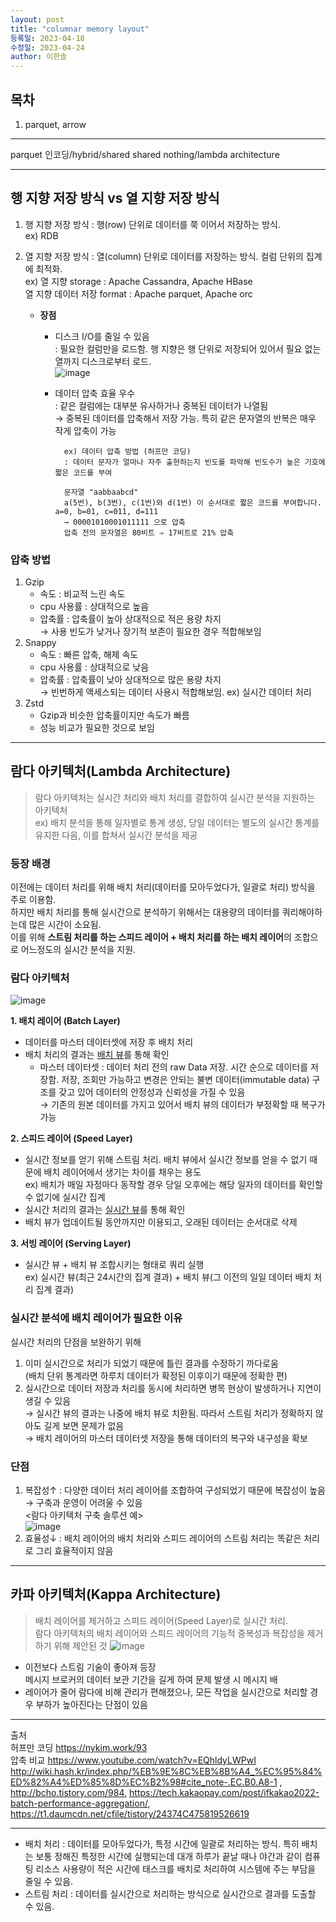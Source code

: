 ```yaml
---
layout: post
title: "columnar memory layout"
등록일: 2023-04-18
수정일: 2023-04-24
author: 이한솔
---
```



## **목차**
1. parquet, arrow


---

parquet 인코딩/hybrid/shared shared nothing/lambda architecture    

---

## **행 지향 저장 방식 vs 열 지향 저장 방식**
1. 행 지향 저장 방식 : 행(row) 단위로 데이터를 쭉 이어서 저장하는 방식.    <BR>
    ex) RDB
2. 열 지향 저장 방식 : 열(column) 단위로 데이터를 저장하는 방식. 컬럼 단위의 집계에 최적화.    <BR>
   ex) 열 지향 storage : Apache Cassandra, Apache HBase    <BR>
    열 지향 데이터 저장 format : Apache parquet, Apache orc    
    
   - **장점**
        - 디스크 I/O를 줄일 수 있음    
        : 필요한 컬럼만을 로드함. 행 지향은 행 단위로 저장되어 있어서 필요 없는 열까지 디스크로부터 로드.    
        ![image](https://user-images.githubusercontent.com/109563345/233277650-c7369dea-5406-4b42-ba55-908898b9f77d.png)
        - 데이터 압축 효율 우수    
        : 같은 컬럼에는 대부분 유사하거나 중복된 데이터가 나열됨     
            → 중복된 데이터를 압축해서 저장 가능. 특히 같은 문자열의 반복은 매우 작게 압축이 가능    

                ex) 데이터 압축 방법 (허프만 코딩)        
                : 데이터 문자가 얼마나 자주 출현하는지 빈도를 파악해 빈도수가 높은 기호에 짧은 코드를 부여     
                
                문자열 "aabbaabcd"    
                a(5번), b(3번), c(1번)와 d(1번) 이 순서대로 짧은 코드를 부여합니다. a=0, b=01, c=011, d=111    
                → 00001010001011111 으로 압축    
                압축 전의 문자열은 80비트 ⇒ 17비트로 21% 압축    
            
### **압축 방법**
1. Gzip
    - 속도 : 비교적 느린 속도
    - cpu 사용률 : 상대적으로 높음
    - 압축률 : 압축률이 높아 상대적으로 적은 용량 차지    
    → 사용 빈도가 낮거나 장기적 보존이 필요한 경우 적합해보임    
2. Snappy
    - 속도 : 빠른 압축, 해제 속도
    - cpu 사용률 : 상대적으로 낮음
    - 압축률 : 압축률이 낮아 상대적으로 많은 용량 차지    
    → 빈번하게 액세스되는 데이터 사용시 적합해보임. ex) 실시간 데이터 처리    
3. Zstd
    - Gzip과 비슷한 압축률이지만 속도가 빠름
    - 성능 비교가 필요한 것으로 보임

---

## **람다 아키텍처(Lambda Architecture)**
> 람다 아키텍처는 실시간 처리와 배치 처리를 결합하여 실시간 분석을 지원하는 아키텍처    
ex) 배치 분석을 통해 일자별로 통계 생성, 당일 데이터는 별도의 실시간 통계를 유지한 다음, 이를 합쳐서 실시간 분석을 제공

### **등장 배경**
이전에는 데이터 처리를 위해 배치 처리(데이터를 모아두었다가, 일괄로 처리) 방식을 주로 이용함.    
하지만 배치 처리를 통해 실시간으로 분석하기 위해서는 대용량의 데이터를 쿼리해야하는데 많은 시간이 소요됨.    
이를 위해 **스트림 처리를 하는 스피드 레이어 + 배치 처리를 하는 배치 레이어**의 조합으로 어느정도의 실시간 분석을 지원.   

### **람다 아키텍처**
![image](https://user-images.githubusercontent.com/109563345/233898926-3a545abb-1444-4019-9400-147df9bdeffa.png)

**1. 배치 레이어 (Batch Layer)**
- 데이터를 마스터 데이터셋에 저장 후 배치 처리 
- 배치 처리의 결과는 <u>배치 뷰</u>를 통해 확인
    - 마스터 데이터셋 : 데이터 처리 전의 raw Data 저장. 시간 순으로 데이터를 저장함. 저장, 조회만 가능하고 변경은 안되는 불변 데이터(immutable data) 구조를 갖고 있어 데이터의 안정성과 신뢰성을 가질 수 있음    <BR>
    → 기존의 원본 데이터를 가지고 있어서 배치 뷰의 데이터가 부정확할 때 복구가 가능
 
**2. 스피드 레이어 (Speed Layer)**
- 실시간 정보를 얻기 위해 스트림 처리. 배치 뷰에서 실시간 정보를 얻을 수 없기 때문에 배치 레이어에서 생기는 차이를 채우는 용도    <BR>
    ex) 배치가 매일 자정마다 동작할 경우 당일 오후에는 해당 일자의 데이터를 확인할 수 없기에 실시간 집계    
- 실시간 처리의 결과는 <u>실시간 뷰</u>를 통해 확인
- 배치 뷰가 업데이트될 동안까지만 이용되고, 오래된 데이터는 순서대로 삭제

**3. 서빙 레이어 (Serving Layer)**
- 실시간 뷰 + 배치 뷰 조합시키는 형태로 쿼리 실행    <BR>
    ex) 실시간 뷰(최근 24시간의 집계 결과) + 배치 뷰(그 이전의 일일 데이터 배치 처리 집계 결과)

### **실시간 분석에 배치 레이어가 필요한 이유**
실시간 처리의 단점을 보완하기 위해
1. 이미 실시간으로 처리가 되었기 때문에 틀린 결과를 수정하기 까다로움    
    (배치 단위 통계라면 하루치 데이터가 확정된 이후이기 때문에 정확한 편)
2. 실시간으로 데이터 저장과 처리를 동시에 처리하면 병목 현상이 발생하거나 지연이 생길 수 있음    
→ 실시간 뷰의 결과는 나중에 배치 뷰로 치환됨. 따라서 스트림 처리가 정확하지 않아도 길게 보면 문제가 없음    <BR>
→ 배치 레이어의 마스터 데이터셋 저장을 통해 데이터의 복구와 내구성을 확보    
    
### **단점**
1. 복잡성↑ : 다양한 데이터 처리 레이어를 조합하여 구성되었기 때문에 복잡성이 높음 → 구축과 운영이 어려울 수 있음  
    <람다 아키텍처 구축 솔루션 예>    
    ![image](https://user-images.githubusercontent.com/109563345/233916144-5665da1b-1568-4678-a55b-97750e077839.png)    
2. 효율성↓ : 배치 레이어의 배치 처리와 스피드 레이어의 스트림 처리는 똑같은 처리로 그리 효율적이지 않음    
  
---
        
## **카파 아키텍처(Kappa Architecture)**
> 배치 레이어를 제거하고 스피드 레이어(Speed Layer)로 실시간 처리.<BR>
  람다 아키텍처의 배치 레이어와 스피드 레이어의 기능적 중복성과 복잡성을 제거하기 위해 제안된 것
![image](https://user-images.githubusercontent.com/109563345/233919358-97dddaa3-370e-4edf-a855-c3676d9568a3.png)
- 이전보다 스트림 기술이 좋아져 등장    <BR>
        메시지 브로커의 데이터 보관 기간을 길게 하여 문제 발생 시 메시지 배
- 레이어가 줄어 람다에 비해 관리가 편해졌으나, 모든 작업을 실시간으로 처리할 경우 부하가 높아진다는 단점이 있음
        
--- 

출처    
허프만 코딩 <https://nykim.work/93>    
압축 비교 <https://www.youtube.com/watch?v=EQhldyLWPwI>    
<http://wiki.hash.kr/index.php/%EB%9E%8C%EB%8B%A4_%EC%95%84%ED%82%A4%ED%85%8D%EC%B2%98#cite_note-.EC.B0.A8-1> , <http://bcho.tistory.com/984>, <https://tech.kakaopay.com/post/ifkakao2022-batch-performance-aggregation/>, <https://t1.daumcdn.net/cfile/tistory/24374C475819526619>
    
---
    
- 배치 처리 : 데이터를 모아두었다가, 특정 시간에 일괄로 처리하는 방식. 특히 배치는 보통 정해진 특정한 시간에 실행되는데 대개 하루가 끝날 때나 야간과 같이 컴퓨팅 리소스 사용량이 적은 시간에 태스크를 배치로 처리하여 시스템에 주는 부담을 줄일 수 있음.
- 스트림 처리 : 데이터를 실시간으로 처리하는 방식으로 실시간으로 결과를 도출할 수 있음.
